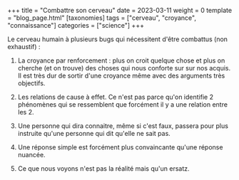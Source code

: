 +++
title = "Combattre son cerveau"
date = 2023-03-11
weight = 0
template = "blog_page.html"
[taxonomies]
tags = ["cerveau", "croyance", "connaissance"]
categories = ["science"]
+++

Le cerveau humain à plusieurs bugs qui nécessitent d'être combattus (non exhaustif) :

1. La croyance par renforcement : plus on croit quelque chose et plus on cherche (et on trouve) des choses qui nous conforte sur sur nos acquis.
   Il est très dur de sortir d'une croyance même avec des arguments très objectifs.

2. Les relations de cause à effet. Ce n'est pas parce qu'on identifie 2 phénomènes qui se ressemblent que forcément il y a une relation entre les 2.

3. Une personne qui dira connaitre, même si c'est faux, passera pour plus instruite qu'une personne qui dit qu'elle ne sait pas.

4. Une réponse simple est forcément plus convaincante qu'une réponse nuancée.

5. Ce que nous voyons n'est pas la réalité mais qu'un ersatz.
